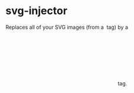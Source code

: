 # svg-injector
 Replaces all of your SVG images (from a <img> tag) by a <svg> one. Allows better and easier manipulation on the shapes. Conserves original id, class and name attributes of the <img> tag.
